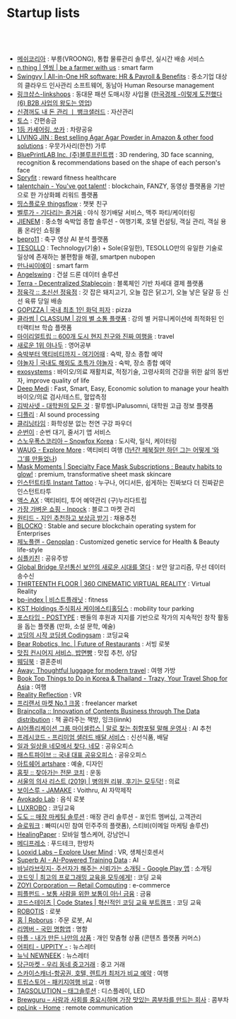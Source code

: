 Startup lists
==========

 <br/><br/>

### 
- [메쉬코리아](https://meshkorea.net/) : 부릉(VROONG), 통합 물류관리 솔루션, 실시간 배송 서비스
- [n.thing | 엔씽 | be a farmer with us](https://nthing.net/) : smart farm 
- [Swingvy | All-in-One HR software: HR & Payroll & Benefits](https://www.swingvy.com/) : 중소기업 대상의 클라우드 인사관리 소프트웨어, 동남아 Human Resourse management  
- [링크샵스-linkshops](https://www.linkshops.com/) : 동대문 패션 도매시장 사입몰 ([한국경제 -이렇게 도전했다 (6) B2B 사업의 왕도는 영업](https://www.hankyung.com/economy/article/2019041614511)) 
- [신경꺼도 내 돈 관리 ㅣ 뱅크샐러드](https://banksalad.com/) : 자산관리
- [토스](https://toss.im/) : 간편송금
- [1등 카셰어링, 쏘카](https://www.socar.kr/) : 차량공유
- [LIVING JIN : Best selling Agar Agar Powder in Amazon & other food solutions](https://livingjin.com/) : 우뭇가사리(한천) 가루 
- [BluePrintLAB Inc. (주)블루프린트랩](https://www.blueprint-lab.com/) : 3D rendering, 3D face scanning, recognition & recommendations based on the shape of each person's face
- [Spryfit](https://spryf.it/) : reward fitness healthcare
- [talentchain - You've got talent!](http://talentchain.eco/) : blockchain, FANZY, 동영상 플랫폼을 기반으로 한 가상화폐 리워드 플랫폼
- [띵스플로우 thingsflow](https://thingsflow.com/) : 챗봇 친구
- [벨루가 - 기다리는 즐거움](https://veluga.kr/) : 야식 정기배달 서비스, 맥주 파티/케이터링
- [JIENEM](https://www.jienem.com/) : 중소형 숙박업 종합 솔루션 - 여행기록, 호텔 컨설팅, 객실 관리, 객실 용품 온라인 쇼핑몰
- [bepro11](https://www.bepro11.com/main) : 축구 영상 AI 분석 플랫폼
- [TESOLLO](http://www.tesollo.com/) : Technology(기술) + Sole(유일한), TESOLLO만의 유일한 기술로 일상에 존재하는 불편함을 해결, smartpen nubopen
- [만나씨이에이](http://mannacea.com/) : smart farm 
- [Angelswing](https://angelswing.io/landing) : 건설 드론 데이터 솔루션 
- [Terra - Decentralized Stablecoin](https://terra.money/) : 블록체인 기반 차세대 결제 플랫폼
- [정육각 :: 초신선 정육점](https://www.jeongyookgak.com/index) : 갓 잡은 돼지고기, 오늘 잡은 닭고기, 오늘 낳은 달걀 등 신선 육류 당일 배송
- [GOPIZZA | 국내 최초 1인 화덕 피자](https://www.gopizza.kr/) : pizza
- [클라썸 | CLASSUM | 강의 별 소통 플랫폼](https://www.welcome.classum.kr/) : 강의 별 커뮤니케이션에 최적화된 인터랙티브 학습 플랫폼
- [마이리얼트립 :: 600개 도시 현지 친구와 진짜 여행을](https://www.myrealtrip.com/) : travel
- [새로운 1위 야나두](https://www.yanadoo.co.kr/english/basic/) : 영어공부 
- [숙박부터 액티비티까지 - 여기어때](https://www.goodchoice.kr/) : 숙박, 장소 종합 예약
- [야놀자 | 국내도 해외도 초특가 야놀자](https://www.yanolja.com/) : 숙박, 장소 종합 예약
- [exosystems](https://www.exosystems.io/) : 바이오/의료 재활치료, 적정기술, 고령사회의 건강을 위한 삶의 동반자, improve quality of life 
- [Deep Medi](http://deep-medi.co.kr/) : Fast, Smart, Easy, Economic solution to manage your health 바이오/의료 검사/테스트, 혈압측정
- [김박사넷 - 대학원의 모든 것](https://phdkim.net/info/) : 팔루썸니Palusomni, 대학원 고급 정보 플랫폼
- [디플리](https://deeply.co.kr/) : AI sound processing 
- [클리닝타임](http://cleaningtime.co.kr/) : 화학성분 없는 천연 구강 파우더
- [순번이](https://www.soonbuny.com/) : 순번 대기, 줄서기 앱 서비스 
- [스노우폭스코리아 – Snowfox Korea](https://snowfoxkorea.com/) : 도시락, 일식, 케이터링
- [WAUG - Explore More](https://www.waug.com/main/) : 액티비티 여행 ([1년간 페북질만 하던 그는 어떻게 ‘와그’를 만들었나](https://byline.network/2018/08/6-12/?fbclid=IwAR0fdMvr-j3ADcHgFdeDuaGDMnLP15dKDpm3169JukJfps7x2s5KUvbQQFY))
- [Mask Moments | Specialty Face Mask Subscriptions : Beauty habits to glow!](https://www.maskmoments.com/) : premium, transformative sheet mask skincare
- [인스턴트타투 Instant Tattoo](https://instanttattoo.co.kr/) : 누구나, 어디서든, 쉽게하는 진짜보다 더 진짜같은 인스턴트타투
- [액스 AX](http://axchange.co/) : 액티비티, 투어 예약관리 (구)누리다트립
- [가장 가벼운 쇼핑 - Inpock](http://inpock.com/) : 블로그 마켓 관리
- [원티드 - 지인 추천하고 보상금 받기](https://www.wanted.co.kr/) : 채용추천
- [BLOCKO](https://www.blocko.io/) : Stable and secure blockchain operating system for Enterprises
- [제노플랜 - Genoplan](https://www.genoplan.com/#/) : Customized genetic service for Health & Beauty life-style
- [심플키친](https://simplekitchen.co.kr/) : 공유주방
- [Global Bridge 무선통신 보안의 새로운 시대를 열다](http://www.globalbridge.co.kr/) : 보안 알고리즘, 무선 데이터 송수신
- [THIRTEENTH FLOOR | 360 CINEMATIC VIRTUAL REALITY](http://thirteenthfloorcorp.com/) : Virtual Reality
- [bp-index | 비스트플래닛](https://www.beast-planet.com/) : fitness
- [KST Holdings 주식회사 케이에스티홀딩스](http://www.kstholdings.kr/html/main) : mobility tour parking
- [포스타입 - POSTYPE](https://www.postype.com/) : 팬들의 후원과 지지를 기반으로 작가의 지속적인 창작 활동을 돕는 플랫폼 (만화, 소설 문학, 예술)
- [코딩의 시작 코딩샘 Codingsam](http://codingsam.com/) : 코딩교육
- [Bear Robotics, Inc. | Future of Restaurants](https://www.bearrobotics.ai/) : 서빙 로봇
- [맛집 컨시어지 서비스, 밥면빵](https://www.rinobr.com/) : 맛집 추천, 상담
- [웨딩북](https://www.wdgbook.com/) : 결혼준비
- [Away: Thoughtful luggage for modern travel](https://www.awaytravel.com/) : 여행 가방 
- [Book Top Things to Do in Korea & Thailand - Trazy, Your Travel Shop for Asia](https://www.trazy.com/) : 여행
- [Reality Reflection](https://www.realityreflection.com/index.html) : VR
- [프리랜서 마켓 No.1 크몽](https://kmong.com/) : freelancer market 
- [Braincolla :: Innovation of Contents Business through The Data distribution](http://braincolla.com/) : 책 골라주는 책방, 잉크(iinnk) 
- [AI어플리케이션 그룹 마이셀럽스 | 말로 찾는 취향포털 말해 운영사](https://www.mycelebs.com/) : AI 추천 
- [프레시코드 - 프리미엄 샐러드 배달 서비스](https://www.freshcode.me/) : 신선식품, 배달 
- [일과 일상을 네모에서 찾다, 네모](https://www.nemoapp.kr/) : 공유오피스
- [패스트파이브 :: 국내 대표 공유오피스](https://www.fastfive.co.kr/) : 공유오피스
- [아트쉐어 artshare](http://artshare.kr/index.html) : 예술, 디자인  
- [홈핏 :: 찾아가는 전문 코치](https://homefit.co.kr/) : 운동  
- [서울의 의사 리스트 (2019) | 병의원 리뷰, 후기는 모두닥!](https://www.modoodoc.com/) : 의료 
- [보이스루 - JAMAKE](https://voithru.com/) : Voithru, AI 자막제작
- [Avokado Lab](https://www.avokadolab.com/) : 음식 로봇 
- [LUXROBO](https://modi.luxrobo.com/) : 코딩교육
- [도도 :: 매장 마케팅 솔루션](http://www.dodopoint.com/) : 매장 관리 솔루션 - 포인트 멤버십, 고객관리
- [슬로워크](https://slowalk.co.kr/) : 빠띠(시민 참여 민주주의 플랫폼), 스티비(이메일 마케팅 솔루션)
- [HealingPaper](http://www.healingpaper.com/) : 모바일 헬스케어, 강남언니 
- [메디프레소](http://www.mediespresso.com/) : 푸드테크, 한방차
- [Looxid Labs – Explore User Mind](https://looxidlabs.com/) : VR, 생체신호센서
- [Superb AI - AI-Powered Training Data](https://www.superb-ai.com/) : AI
- [바닐라브릿지- 주선자가 해주는 신뢰가는 소개팅 - Google Play 앱](https://play.google.com/store/apps/details?id=com.vanillabridge.app&hl=ko) : 소개팅
- [코드잇 | 최고의 프로그래밍 교육을 모두에게!](https://www.codeit.kr/) : 코딩 교육
- [ZOYI Corporation — Retail Computing](https://zoyi.co/ko) : e-commerce
- [피플펀드 - 보통 사람을 위한 보통이 아닌 금융](https://www.peoplefund.co.kr/) : 금융
- [코드스테이츠 | Code States | 혁신적인 코딩 교육 부트캠프](https://codestates.com/#/) : 코딩 교육
- [ROBOTIS](http://en.robotis.com/) : 로봇
- [홈 | Roborus](https://roborus.ai/ko/) : 주문 로봇, AI
- [리멤버 - 국민 명함앱](https://rememberapp.co.kr/home) : 명함
- [마플 - 내가 만든 나만의 상품](https://www.marpple.com/kr/) : 개인 맞춤형 상품 (콘텐츠 플랫폼 커머스)
- [어피티 - UPPITY -](https://uppity.co.kr/) : 뉴스레터
- [뉴닉 NEWNEEK](https://newneek.co/) : 뉴스레터
- [당근마켓 - 우리 동네 중고거래](https://www.daangn.com/) : 중고 거래 
- [스카이스캐너-항공권, 호텔, 렌트카 최저가 비교 예약](https://www.skyscanner.co.kr/) : 여행
- [트립스토어 - 패키지여행 비교](https://m.tripstore.kr/) : 여행 
- [TAGSOLUTION – 태그솔루션](http://tagsolution.kr/) : 디스플레이, LED 
- [Brewguru – 사람과 사회를 중요시하며 가장 맛있는 콤부차를 만드는 회사](https://brewguru.shop/) : 콤부차 
- [ppLink - Home](https://www.pplink.net/#/) : remote communication 

